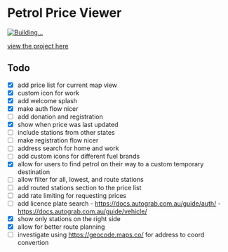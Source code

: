 # Petrol Price Viewer

[![Building...](https://github.com/connorturlan/petrol-price-viewer/actions/workflows/deploy-react.yml/badge.svg)](https://github.com/connorturlan/petrol-price-viewer/actions/workflows/deploy-react.yml)

[view the project here](https://connorturlan.github.io/petrol-price-viewer/)

## Todo

- [x] add price list for current map view
- [x] custom icon for work
- [x] add welcome splash
- [x] make auth flow nicer
- [ ] add donation and registration
- [x] show when price was last updated
- [ ] include stations from other states
- [ ] make registration flow nicer
- [ ] address search for home and work
- [ ] add custom icons for different fuel brands
- [x] allow for users to find petrol on their way to a custom temporary destination
- [ ] allow filter for all, lowest, and route stations
- [ ] add routed stations section to the price list
- [ ] add rate limiting for requesting prices
- [ ] add licence plate search - https://docs.autograb.com.au/guide/auth/ - https://docs.autograb.com.au/guide/vehicle/
- [x] show only stations on the right side
- [x] allow for better route planning
- [ ] investigate using https://geocode.maps.co/ for address to coord convertion
